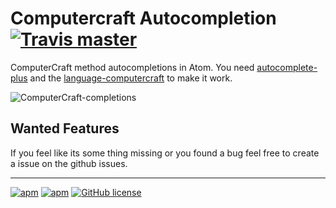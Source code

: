 Computercraft Autocompletion [![Travis master](https://img.shields.io/travis/Poeschl/autocomplete-computercraft/master.svg?maxAge=3600)](https://travis-ci.org/Poeschl/autocomplete-computercraft)
===================

ComputerCraft method autocompletions in Atom. You need [autocomplete-plus](https://github.com/atom-community/autocomplete-plus) and the [language-computercraft](https://github.com/Admicos/language-computercraft) to make it work.

![ComputerCraft-completions](https://raw.githubusercontent.com/Poeschl/autocomplete-computercraft/master/assets/screenshot.png)

Wanted Features
-----------------------
If you feel like its some thing missing or you found a bug feel free to create a issue on the github issues.

---
[![apm](https://img.shields.io/apm/v/autocomplete-computercraft.svg?maxAge=3600)]() [![apm](https://img.shields.io/apm/dm/autocomplete-computercraft.svg?maxAge=3600)]() [![GitHub license](https://img.shields.io/badge/license-MIT-blue.svg)](https://raw.githubusercontent.com/Poeschl/autocomplete-computercraft/master/LICENSE.md)
